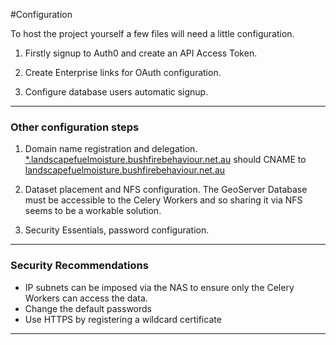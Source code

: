 #Configuration

To host the project yourself a few files will need a little configuration.

1. Firstly signup to Auth0 and create an API Access Token.

2. Create Enterprise links for OAuth configuration.

3. Configure database users automatic signup.

---

### Other configuration steps

1. Domain name registration and delegation.
    [*.landscapefuelmoisture.bushfirebehaviour.net.au](*.landscapefuelmoisture.bushfirebehaviour.net.au) should CNAME to [landscapefuelmoisture.bushfirebehaviour.net.au](landscapefuelmoisture.bushfirebehaviour.net.au)

2. Dataset placement and NFS configuration. The GeoServer Database must be accessible to the Celery Workers and so sharing it via NFS seems to be a workable solution.

3. Security Essentials, password configuration.

---

### Security Recommendations
- IP subnets can be imposed via the NAS to ensure only the Celery Workers can access the data.
- Change the default passwords
- Use HTTPS by registering a wildcard certificate

---
